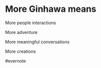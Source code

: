 # More Ginhawa means

More people interactions

More adventure

More meaningful conversations

More creations

\#evernote

